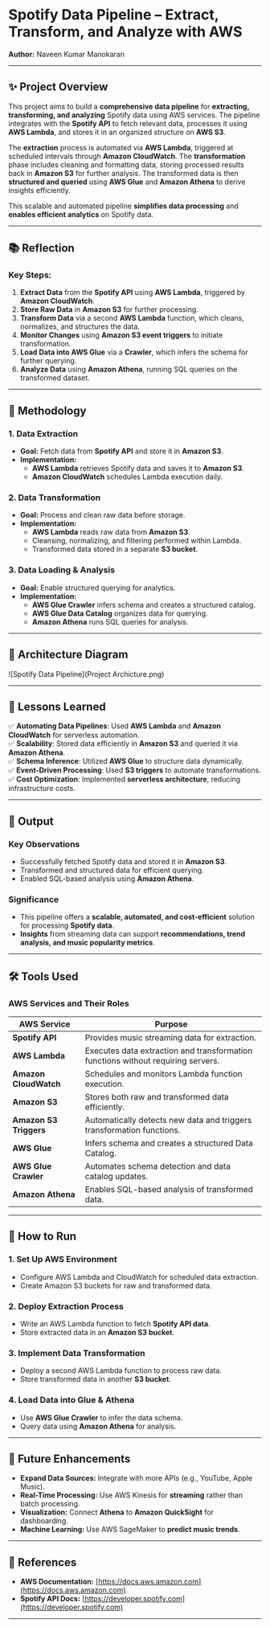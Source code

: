 # Spotify Data Pipeline – Extract, Transform, and Analyze with AWS  
**Author:** Naveen Kumar Manokaran  

---

## ✨ Project Overview  
This project aims to build a **comprehensive data pipeline** for **extracting, transforming, and analyzing** Spotify data using AWS services. The pipeline integrates with the **Spotify API** to fetch relevant data, processes it using **AWS Lambda**, and stores it in an organized structure on **AWS S3**.  

The **extraction** process is automated via **AWS Lambda**, triggered at scheduled intervals through **Amazon CloudWatch**. The **transformation** phase includes cleaning and formatting data, storing processed results back in **Amazon S3** for further analysis. The transformed data is then **structured and queried** using **AWS Glue** and **Amazon Athena** to derive insights efficiently.  

This scalable and automated pipeline **simplifies data processing** and **enables efficient analytics** on Spotify data.  

---

## 📚 Reflection  

### **Key Steps:**  
1. **Extract Data** from the **Spotify API** using **AWS Lambda**, triggered by **Amazon CloudWatch**.  
2. **Store Raw Data** in **Amazon S3** for further processing.  
3. **Transform Data** via a second **AWS Lambda** function, which cleans, normalizes, and structures the data.  
4. **Monitor Changes** using **Amazon S3 event triggers** to initiate transformation.  
5. **Load Data into AWS Glue** via a **Crawler**, which infers the schema for further querying.  
6. **Analyze Data** using **Amazon Athena**, running SQL queries on the transformed dataset.  

---

## 🚀 Methodology  

### **1. Data Extraction**  
- **Goal:** Fetch data from **Spotify API** and store it in **Amazon S3**.  
- **Implementation:**  
  - **AWS Lambda** retrieves Spotify data and saves it to **Amazon S3**.  
  - **Amazon CloudWatch** schedules Lambda execution daily.  

### **2. Data Transformation**  
- **Goal:** Process and clean raw data before storage.  
- **Implementation:**  
  - **AWS Lambda** reads raw data from **Amazon S3**.  
  - Cleansing, normalizing, and filtering performed within Lambda.  
  - Transformed data stored in a separate **S3 bucket**.  

### **3. Data Loading & Analysis**  
- **Goal:** Enable structured querying for analytics.  
- **Implementation:**  
  - **AWS Glue Crawler** infers schema and creates a structured catalog.  
  - **AWS Glue Data Catalog** organizes data for querying.  
  - **Amazon Athena** runs SQL queries for analysis.  

---

## 📌 Architecture Diagram  
![Spotify Data Pipeline](Project Archicture.png)

---

## 📝 Lessons Learned  

✅ **Automating Data Pipelines**: Used **AWS Lambda** and **Amazon CloudWatch** for serverless automation.  
✅ **Scalability**: Stored data efficiently in **Amazon S3** and queried it via **Amazon Athena**.  
✅ **Schema Inference**: Utilized **AWS Glue** to structure data dynamically.  
✅ **Event-Driven Processing**: Used **S3 triggers** to automate transformations.  
✅ **Cost Optimization**: Implemented **serverless architecture**, reducing infrastructure costs.  

---

## 📂 Output  

### **Key Observations**  
- Successfully fetched Spotify data and stored it in **Amazon S3**.  
- Transformed and structured data for efficient querying.  
- Enabled SQL-based analysis using **Amazon Athena**.  

### **Significance**  
- This pipeline offers a **scalable, automated, and cost-efficient** solution for processing **Spotify data**.  
- **Insights** from streaming data can support **recommendations, trend analysis, and music popularity metrics**.  

---

## 🛠️ Tools Used  

### **AWS Services and Their Roles**  

| **AWS Service**  | **Purpose** |
|------------------|------------|
| **Spotify API**  | Provides music streaming data for extraction. |
| **AWS Lambda**   | Executes data extraction and transformation functions without requiring servers. |
| **Amazon CloudWatch** | Schedules and monitors Lambda function execution. |
| **Amazon S3**    | Stores both raw and transformed data efficiently. |
| **Amazon S3 Triggers** | Automatically detects new data and triggers transformation functions. |
| **AWS Glue**     | Infers schema and creates a structured Data Catalog. |
| **AWS Glue Crawler** | Automates schema detection and data catalog updates. |
| **Amazon Athena** | Enables SQL-based analysis of transformed data. |

---

## 📂 How to Run  

### **1. Set Up AWS Environment**  
- Configure AWS Lambda and CloudWatch for scheduled data extraction.  
- Create Amazon S3 buckets for raw and transformed data.  

### **2. Deploy Extraction Process**  
- Write an AWS Lambda function to fetch **Spotify API data**.  
- Store extracted data in an **Amazon S3 bucket**.  

### **3. Implement Data Transformation**  
- Deploy a second AWS Lambda function to process raw data.  
- Store transformed data in another **S3 bucket**.  

### **4. Load Data into Glue & Athena**  
- Use **AWS Glue Crawler** to infer the data schema.  
- Query data using **Amazon Athena** for analysis.  

---

## 🔮 Future Enhancements  

- **Expand Data Sources:** Integrate with more APIs (e.g., YouTube, Apple Music).  
- **Real-Time Processing:** Use AWS Kinesis for **streaming** rather than batch processing.  
- **Visualization:** Connect **Athena** to **Amazon QuickSight** for dashboarding.  
- **Machine Learning:** Use AWS SageMaker to **predict music trends**.  

---

## 📜 References  

- **AWS Documentation:** [https://docs.aws.amazon.com](https://docs.aws.amazon.com)  
- **Spotify API Docs:** [https://developer.spotify.com](https://developer.spotify.com)  

---

